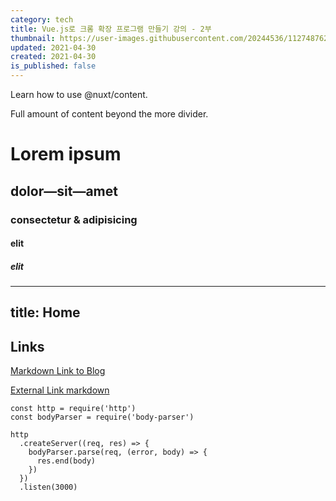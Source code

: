 ```yaml
---
category: tech
title: Vue.js로 크롬 확장 프로그램 만들기 강의 - 2부
thumbnail: https://user-images.githubusercontent.com/20244536/112748762-fd580e80-8ff8-11eb-8fcb-a36b676c7c48.png
updated: 2021-04-30
created: 2021-04-30
is_published: false
---
```


Learn how to use @nuxt/content.

Full amount of content beyond the more divider.

<!--more-->

# Lorem ipsum

## dolor—sit—amet

### consectetur &amp; adipisicing

#### elit

##### elit

---

## title: Home

## Links

[Markdown Link to Blog](/)

[External Link markdown](https://nuxtjs.org)

```js{1,3-5}[server.js]
const http = require('http')
const bodyParser = require('body-parser')

http
  .createServer((req, res) => {
    bodyParser.parse(req, (error, body) => {
      res.end(body)
    })
  })
  .listen(3000)
```
